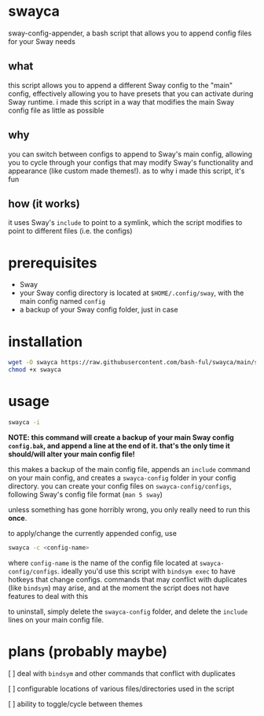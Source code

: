 # swayca
sway-config-appender, a bash script that allows you to append config files for your Sway needs
## what
this script allows you to append a different Sway config to the "main" config, effectively allowing you to have presets that you can activate during Sway runtime. i made this script in a way that modifies the main Sway config file as little as possible
## why
you can switch between configs to append to Sway's main config, allowing you to cycle through your configs that may modify Sway's functionality and appearance (like custom made themes!). as to why i made this script, it's fun
## how (it works)
it uses Sway's `include` to point to a symlink, which the script modifies to point to different files (i.e. the configs)

# prerequisites
- Sway
- your Sway config directory is located at `$HOME/.config/sway`, with the main config named `config`
- a backup of your Sway config folder, just in case

# installation
```sh
wget -O swayca https://raw.githubusercontent.com/bash-ful/swayca/main/swayca.sh
chmod +x swayca
```

# usage
```sh
swayca -i
```
**NOTE: this command will create a backup of your main Sway config `config.bak`, and append a line at the end of it. that's the only time it should/will alter your main config file!**

this makes a backup of the main config file, appends an `include` command on your main config, and creates a `swayca-config` folder in your config directory.
you can create your config files on `swayca-config/configs`, following Sway's config file format (`man 5 sway`)

unless something has gone horribly wrong, you only really need to run this **once**.

to apply/change the currently appended config, use
```sh
swayca -c <config-name>
```
where `config-name` is the name of the config file located at `swayca-config/configs`. ideally you'd use this script with `bindsym exec` to have hotkeys that change configs.
commands that may conflict with duplicates (like `bindsym`) may arise, and at the moment the script does not have features to deal with this

to uninstall, simply delete the `swayca-config` folder, and delete the `include` lines on your main config file.

# plans (probably maybe)
[ ] deal with `bindsym` and other commands that conflict with duplicates

[ ] configurable locations of various files/directories used in the script

[ ] ability to toggle/cycle between themes

